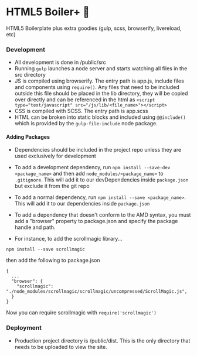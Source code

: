 # HTML5 Boiler+ :nail_care:
HTML5 Boilerplate plus extra goodies (gulp, scss, browserify, livereload, etc)



### Development
- All development is done in /public/src
- Running ```gulp``` launches a node server and starts watching all files in the src directory
- JS is compiled using browserify.  The entry path is app.js, include files and components using ```require()```.  Any files that need to be included outside this file should be placed in the lib directory, they will be copied over directly and can be referenced in the html as ``` <script type="text/javascript" src="/js/lib/<file_name>"></script>  ```
- CSS is compiled with SCSS.  The entry path is app.scss
- HTML can be broken into static blocks and included using ```@@include()``` which is provided by the ```gulp-file-include``` node package.

#### Adding Packages
- Dependencies should be included in the project repo unless they are used exclusively for development
- To add a development dependency, run ```npm install --save-dev <package_name>``` and then add ```node_modules/<package_name>``` to ```.gitignore```.  This will add it to our devDependencies inside ```package.json``` but exclude it from the git repo
- To add a normal dependency, run ```npm install --save <package_name>```.  This will add it to our dependencies inside ```package.json```
- To add a dependency that doesn't conform to the AMD syntax, you must add a "browser" property to package.json and specify the package handle and path.  

- For instance, to add the scrollmagic library...
```
npm install --save scrollmagic
```
then add the following to package.json
```
{
  ...
  "browser": {
    "scrollmagic": "./node_modules/scrollmagic/scrollmagic/uncompressed/ScrollMagic.js",
  }
}
```
Now you can require scrollmagic with ```require('scrollmagic')```

### Deployment
- Production project directory is /public/dist.  This is the only directory that needs to be uploaded to view the site.
